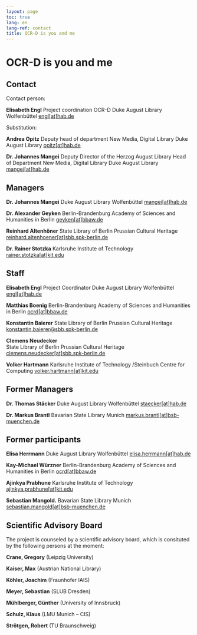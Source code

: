 ```yaml
---
layout: page
toc: true
lang: en
lang-ref: contact
title: OCR-D is you and me
---
```


# OCR-D is you and me

## Contact

Contact person:

**Elisabeth Engl**
Project coordination OCR-D
Duke August Library Wolfenbüttel
[engl[at]hab.de](mailto:engl@hab.de)

Substitution:

**Andrea Opitz**
Deputy head of department
New Media, Digital Library
Duke August Library
[opitz[at]hab.de](mailto:opitz@hab.de?subject=Anfrage%20via%20OCR-D.de)

**Dr. Johannes Mangei**
Deputy Director of the Herzog August Library
Head of Department New Media, Digital Library
Duke August Library
[mangei[at]hab.de](mailto:mangei@hab.de?subject=Anfrage%20via%20OCR-D.de)

## Managers

**Dr. Johannes Mangei**
Duke August Library Wolfenbüttel
[mangei[at]hab.de](mailto:mangei@hab.de)

**Dr. Alexander Geyken**
Berlin-Brandenburg Academy of Sciences and Humanities in Berlin
[geyken[at]bbaw.de](mailto:geyken@bbaw.de)

**Reinhard Altenhöner**
State Library of Berlin Prussian Cultural Heritage
[reinhard.altenhoener[at]sbb.spk-berlin.de](mailto:Reinhard.Altenhoener@sbb.spk-berlin.de)

**Dr. Rainer Stotzka**
Karlsruhe Institute of Technology
[rainer.stotzka[at]kit.edu](mailto:rainer.stotzka@kit.edu)

## Staff

**Elisabeth Engl**
Project Coordinator
Duke August Library Wolfenbüttel
[engl[at]hab.de](mailto:engl@hab.de?subject=Anfrage%20%C3%BCber%20OCR-D.de)

**Matthias Boenig**
Berlin-Brandenburg Academy of Sciences and Humanities in Berlin
[ocrd[at]bbaw.de](mailto:ocrd@bbaw.de)

**Konstantin Baierer**
State Library of Berlin Prussian Cultural Heritage
[konstantin.baierer@sbb.spk-berlin.de](mailto:Konstantin.Baierer@sbb.spk-berlin.de)

**Clemens Neudecker**   
State Library of Berlin Prussian Cultural Heritage 
[clemens.neudecker[at]sbb.spk-berlin.de](mailto:clemens.neudecker@sbb.spk-berlin.de)

**Volker Hartmann**
Karlsruhe Institute of Technology /Steinbuch Centre for Computing
[volker.hartmann[at]kit.edu](mailto:volker.hartmann@kit.edu)

## Former Managers

**Dr. Thomas Stäcker**
Duke August Library Wolfenbüttel
[staecker[at]hab.de](mailto:staecker@hab.de)

**Dr. Markus Brantl**
Bavarian State Library Munich
[markus.brantl[at]bsb-muenchen.de](mailto:markus.brantl@bsb-muenchen.de)

## Former participants

**Elisa Herrmann**
Duke August Library Wolfenbüttel
[elisa.herrmann[at]hab.de](mailto:herrmann@hab.de)

**Kay-Michael Würzner**
Berlin-Brandenburg Academy of Sciences and Humanities in Berlin
[ocrd[at]bbaw.de](mailto:ocrd@bbaw.de)

**Ajinkya Prabhune**
Karlsruhe Institute of Technology
[ajinkya.prabhune[at]kit.edu](mailto:ajinkya.prabhune@kit.edu)

**Sebastian Mangold.**
Bavarian State Library Munich
[sebastian.mangold[at]bsb-muenchen.de](mailto:sebastian.mangold@bsb-muenchen.de)

## Scientific Advisory Board

The project is counseled by a scientific advisory board, which is consituted by the following persons at the moment:

**Crane, Gregory** (Leipzig University)

**Kaiser, Max** (Austrian National Library)

**Köhler, Joachim** (Fraunhofer IAIS)

**Meyer, Sebastian** (SLUB Dresden)

**Mühlberger, Günther** (University of Innsbruck)

**Schulz, Klaus** (LMU Munich – CIS)

**Strötgen, Robert** (TU Braunschweig)
